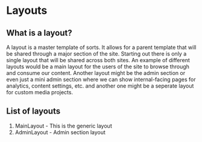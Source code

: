 # Layouts

## What is a layout?

A layout is a master template of sorts. It allows for a parent template that will be shared through a major section of the site. Starting out there is only a single layout that will be shared across both sites. An example of different layouts would be a main layout for the users of the site to browse through and consume our content. Another layout might be the admin section or even just a mini admin section where we can show internal-facing pages for analytics, content settings, etc. and another one might be a seperate layout for custom media projects.

## List of layouts

1. MainLayout - This is the generic layout
2. AdminLayout - Admin section layout
